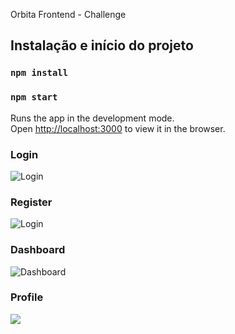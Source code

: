 Orbita Frontend - Challenge

## Instalação e início do projeto

### `npm install`

### `npm start`

Runs the app in the development mode.<br>
Open [http://localhost:3000](http://localhost:3000) to view it in the browser.

### Login

![Login](https://github.com/lucasmassi/orbita-frontend/blob/master/src/assets/images/print/login.PNG)

### Register

![Login](https://github.com/lucasmassi/orbita-frontend/blob/master/src/assets/images/print/register.PNG)

### Dashboard

![Dashboard](https://github.com/lucasmassi/orbita-frontend/blob/master/src/assets/images/print/dashboard.PNG)

### Profile

![](https://github.com/lucasmassi/orbita-frontend/blob/master/src/assets/images/print/profile.PNG)
